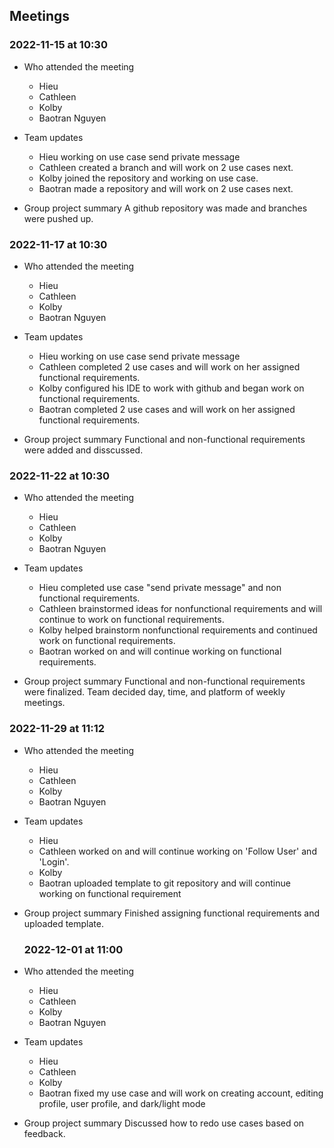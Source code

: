 ## Meetings
### 2022-11-15 at 10:30
- Who attended the meeting
  - Hieu
  - Cathleen
  - Kolby 
  - Baotran Nguyen

- Team updates
  - Hieu working on use case send private message
  - Cathleen created a branch and will work on 2 use cases next.
  - Kolby joined the repository and working on use case.
  - Baotran made a repository and will work on 2 use cases next.

- Group project summary 
  A github repository was made and branches were pushed up.

### 2022-11-17 at 10:30
- Who attended the meeting
  - Hieu
  - Cathleen
  - Kolby
  - Baotran Nguyen

- Team updates
  - Hieu working on use case send private message
  - Cathleen completed 2 use cases and will work on her assigned functional requirements.
  - Kolby configured his IDE to work with github and began work on functional requirements.
  - Baotran completed 2 use cases and will work on her assigned functional requirements.


- Group project summary 
  Functional and non-functional requirements were added and disscussed. 

### 2022-11-22 at 10:30
- Who attended the meeting
  - Hieu
  - Cathleen
  - Kolby
  - Baotran Nguyen

- Team updates
  - Hieu completed use case "send private message" and non functional requirements.
  - Cathleen brainstormed ideas for nonfunctional requirements and will continue to work on functional requirements.
  - Kolby helped brainstorm nonfunctional requirements and continued work on functional requirements.
  - Baotran worked on and will continue working on functional requirements.

- Group project summary 
  Functional and non-functional requirements were finalized. Team decided day, time, and platform of weekly meetings. 

### 2022-11-29 at 11:12
- Who attended the meeting
  - Hieu
  - Cathleen
  - Kolby
  - Baotran Nguyen

- Team updates
  - Hieu 
  - Cathleen worked on and will continue working on 'Follow User' and 'Login'.
  - Kolby 
  - Baotran uploaded template to git repository and will continue working on functional requirement

- Group project summary 
  Finished assigning functional requirements and uploaded template.   

  ### 2022-12-01 at 11:00
- Who attended the meeting
  - Hieu
  - Cathleen
  - Kolby
  - Baotran Nguyen

- Team updates
  - Hieu 
  - Cathleen 
  - Kolby 
  - Baotran fixed my use case and will work on creating account, editing profile, user profile, and dark/light mode
  
- Group project summary 
  Discussed how to redo use cases based on feedback.
